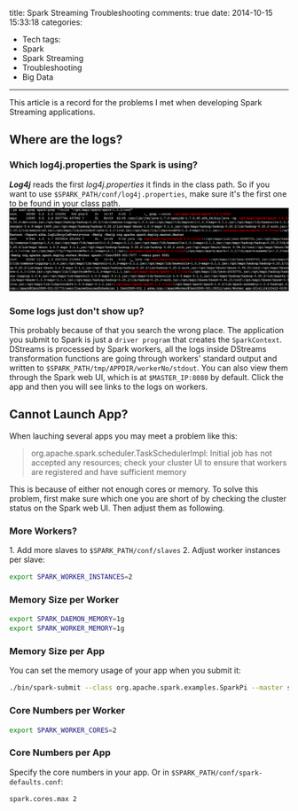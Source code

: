 title: Spark Streaming Troubleshooting
comments: true
date: 2014-10-15 15:33:18
categories:
- Tech
tags:
- Spark
- Spark Streaming
- Troubleshooting
- Big Data
---
This article is a record for the problems I met when developing Spark Streaming applications. 

<!-- more -->

## Where are the logs?
### Which log4j.properties the Spark is using?
**_Log4j_** reads the first *log4j.properties* it finds in the class path. 
So if you want to use `$SPARK_PATH/conf/log4j.properties`, make sure it's the first one to be found in your class path.
![](/images/spark-classpath.png)

### Some logs just don't show up?
This probably because of that you search the wrong place. The application you submit to Spark is just a `driver program` that creates the `SparkContext`. 
DStreams is processed by Spark workers, all the logs inside DStreams transformation functions are going through workers' standard output and written to `$SPARK_PATH/tmp/APPDIR/workerNo/stdout`.
You can also view them through the Spark web UI, which is at `$MASTER_IP:8080` by default. Click the app and then you will see links to the logs on workers.

## Cannot Launch App?
When lauching several apps you may meet a problem like this:

> org.apache.spark.scheduler.TaskSchedulerImpl: Initial job has not accepted any resources; check your cluster UI to ensure that workers are registered and have sufficient memory

This is because of either not enough cores or memory. To solve this problem, first make sure which one you are short of by checking the cluster status on the Spark web UI. Then adjust them as following.

### More Workers?
1\. Add more slaves to `$SPARK_PATH/conf/slaves`
2\. Adjust worker instances per slave:
``` bash $SPARK_PATH/conf/spark-env.sh
export SPARK_WORKER_INSTANCES=2
```
### Memory Size per Worker

``` bash $SPARK_PATH/conf/spark-env.sh
export SPARK_DAEMON_MEMORY=1g
export SPARK_WORKER_MEMORY=1g
```

### Memory Size per App
You can set the memory usage of your app when you submit it:
``` bash
./bin/spark-submit --class org.apache.spark.examples.SparkPi --master spark://CentOS65-001:7077 --executor-memory 128M lib/spark-examples-1.0.2-hadoop1.0.3-mapr-3.0.3.jar
```

### Core Numbers per Worker
``` bash $SPARK_PATH/conf/spark-env.sh
export SPARK_WORKER_CORES=2
```

### Core Numbers per App
Specify the core numbers in your app. Or in `$SPARK_PATH/conf/spark-defaults.conf`:
``` 
spark.cores.max 2
```